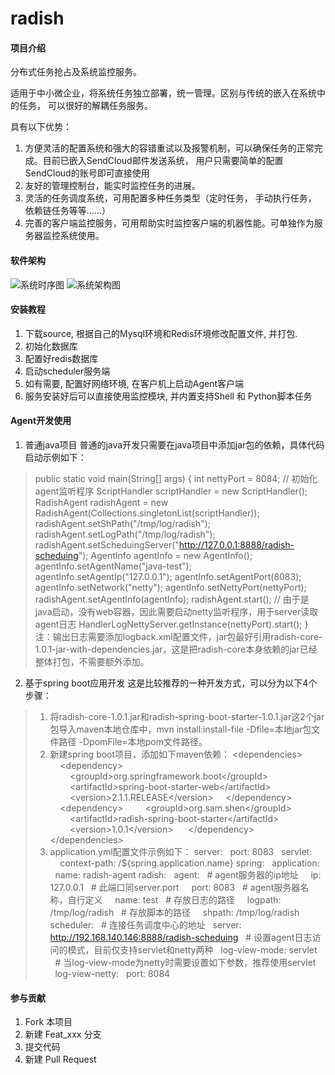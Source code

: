 # radish

#### 项目介绍
分布式任务抢占及系统监控服务。

适用于中小微企业，将系统任务独立部署，统一管理。区别与传统的嵌入在系统中的任务， 可以很好的解耦任务服务。

具有以下优势：

1. 方便灵活的配置系统和强大的容错重试以及报警机制，可以确保任务的正常完成。目前已嵌入SendCloud邮件发送系统， 用户只需要简单的配置SendCloud的账号即可直接使用
2. 友好的管理控制台，能实时监控任务的进展。
3. 灵活的任务调度系统，可用配置多种任务类型（定时任务， 手动执行任务， 依赖链任务等等……）
4. 完善的客户端监控服务，可用帮助实时监控客户端的机器性能。可单独作为服务器监控系统使用。


#### 软件架构
![系统时序图](https://github.com/shensuoyao/radish/raw/master/doc/screenshots/任务系统时序图.jpg)
![系统架构图](https://github.com/shensuoyao/radish/raw/master/doc/screenshots/系统架构设计.jpg)


#### 安装教程

1. 下载source, 根据自己的Mysql环境和Redis环境修改配置文件, 并打包.
2. 初始化数据库
3. 配置好redis数据库
4. 启动scheduler服务端
5. 如有需要, 配置好网络环境, 在客户机上启动Agent客户端
6. 服务安装好后可以直接使用监控模块, 并内置支持Shell 和 Python脚本任务

#### Agent开发使用

1. 普通java项目
普通的java开发只需要在java项目中添加jar包的依赖，具体代码启动示例如下：
>public static void main(String[] args) {
int nettyPort = 8084;
  // 初始化agent监听程序
  ScriptHandler scriptHandler = new ScriptHandler();
  RadishAgent radishAgent = new RadishAgent(Collections.singletonList(scriptHandler));
  radishAgent.setShPath("/tmp/log/radish");
  radishAgent.setLogPath("/tmp/log/radish");
  radishAgent.setScheduingServer("http://127.0.0.1:8888/radish-scheduing");
  AgentInfo agentInfo = new AgentInfo();
  agentInfo.setAgentName("java-test");
  agentInfo.setAgentIp("127.0.0.1");
  agentInfo.setAgentPort(8083);
  agentInfo.setNetwork("netty");
  agentInfo.setNettyPort(nettyPort);
  radishAgent.setAgentInfo(agentInfo);
  radishAgent.start();
  // 由于是java启动，没有web容器，因此需要启动netty监听程序，用于server读取agent日志
  HandlerLogNettyServer.getInstance(nettyPort).start();
}
注：输出日志需要添加logback.xml配置文件，jar包最好引用radish-core-1.0.1-jar-with-dependencies.jar，这是把radish-core本身依赖的jar已经整体打包，不需要额外添加。
2. 基于spring boot应用开发
这是比较推荐的一种开发方式，可以分为以下4个步骤：
> 1. 将radish-core-1.0.1.jar和radish-spring-boot-starter-1.0.1.jar这2个jar包导入maven本地仓库中，mvn install:install-file -Dfile=本地jar包文件路径 -DpomFile=本地pom文件路径。
> 2. 新建spring boot项目，添加如下maven依赖：
> &lt;dependencies&gt;
 &nbsp;&nbsp;&nbsp;&nbsp;&lt;dependency&gt;
 &nbsp;&nbsp;&nbsp;&nbsp;&nbsp;&nbsp;&nbsp;&nbsp;&lt;groupId&gt;org.springframework.boot&lt;/groupId&gt;
 &nbsp;&nbsp;&nbsp;&nbsp;&nbsp;&nbsp;&nbsp;&nbsp;&lt;artifactId&gt;spring-boot-starter-web&lt;/artifactId&gt;
 &nbsp;&nbsp;&nbsp;&nbsp;&nbsp;&nbsp;&nbsp;&nbsp;&lt;version&gt;2.1.1.RELEASE&lt;/version&gt;
 &nbsp;&nbsp;&nbsp;&nbsp;&lt;/dependency&gt;
 &nbsp;&nbsp;&nbsp;&nbsp;&lt;dependency&gt;
 &nbsp;&nbsp;&nbsp;&nbsp;&nbsp;&nbsp;&nbsp;&nbsp;&lt;groupId&gt;org.sam.shen&lt;/groupId&gt;
 &nbsp;&nbsp;&nbsp;&nbsp;&nbsp;&nbsp;&nbsp;&nbsp;&lt;artifactId&gt;radish-spring-boot-starter&lt;/artifactId&gt;
 &nbsp;&nbsp;&nbsp;&nbsp;&nbsp;&nbsp;&nbsp;&nbsp;&lt;version&gt;1.0.1&lt;/version&gt;
&nbsp;&nbsp;&nbsp;&nbsp; &lt;/dependency&gt;
&lt;/dependencies&gt;
> 3. application.yml配置文件示例如下：
server:
&nbsp;&nbsp;port: 8083
&nbsp;&nbsp;servlet:
&nbsp;&nbsp;&nbsp;&nbsp;context-path: /${spring.application.name}
spring:
&nbsp;&nbsp;application:
&nbsp;&nbsp;name: radish-agent
radish:
&nbsp;&nbsp;agent:
&nbsp;&nbsp;# agent服务器的ip地址
&nbsp;&nbsp;&nbsp;&nbsp;ip: 127.0.0.1
&nbsp;&nbsp;# 此端口同server.port
&nbsp;&nbsp;&nbsp;&nbsp;port: 8083
&nbsp;&nbsp;# agent服务器名称，自行定义
&nbsp;&nbsp;&nbsp;&nbsp;name: test
&nbsp;&nbsp;# 存放日志的路径
&nbsp;&nbsp;&nbsp;&nbsp;logpath: /tmp/log/radish
&nbsp;&nbsp;# 存放脚本的路径
&nbsp;&nbsp;&nbsp;&nbsp;shpath: /tmp/log/radish
scheduler:
&nbsp;&nbsp;# 连接任务调度中心的地址
&nbsp;&nbsp;server: http://192.168.140.146:8888/radish-scheduing
&nbsp;&nbsp;# 设置agent日志访问的模式，目前仅支持servlet和netty两种
&nbsp;&nbsp;log-view-mode: servlet
&nbsp;&nbsp;# 当log-view-mode为netty时需要设置如下参数，推荐使用servlet
&nbsp;&nbsp;log-view-netty:
&nbsp;&nbsp;port: 8084

#### 参与贡献

1. Fork 本项目
2. 新建 Feat_xxx 分支
3. 提交代码
4. 新建 Pull Request